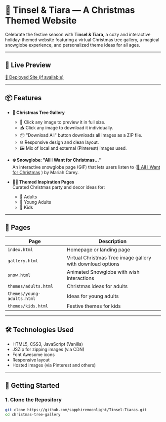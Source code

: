 # 🎄 Tinsel & Tiara — A Christmas Themed Website

Celebrate the festive season with **Tinsel & Tiara**, a cozy and interactive holiday-themed website featuring a virtual Christmas tree gallery, a magical snowglobe experience, and personalized theme ideas for all ages.

---

## 🌟 Live Preview

[🔗 Deployed Site (if available)](https://your-deployment-link.com)

---

## 📦 Features

- **🎄 Christmas Tree Gallery**  
    - 🎁 Click any image to preview it in full size.
    - 📥 Click any image to download it individually.
    - 📦 "Download All" button downloads all images as a ZIP file.
    - 🌐 Responsive design and clean layout.
    - 🖼️ Mix of local and external (Pinterest) images used. 


- **❄️ Snowglobe: "All I Want for Christmas..."**  
  An interactive snowglobe page (GIF) that lets users listen to ([🎵 All I Want for Christmas](https://raw.githubusercontent.com/sapphiremoonlight/Tinsel-Tiaras/main/all-i-want-for-christmas.mp3)
) by Mariah Carey.

- **🧑‍🎨 Themed Inspiration Pages**  
  Curated Christmas party and decor ideas for:
  - 🎁 Adults
  - 🎈 Young Adults
  - 🧸 Kids

---

## 📁 Pages

| Page            | Description |
|-----------------|-------------|
| `index.html`    | Homepage or landing page |
| `gallery.html`  | Virtual Christmas Tree image gallery with download options |
| `snow.html`     | Animated Snowglobe with wish interactions |
| `themes/adults.html`      | Christmas ideas for adults |
| `themes/young-adults.html`| Ideas for young adults |
| `themes/kids.html`        | Festive themes for kids |

---

## 🛠️ Technologies Used

- HTML5, CSS3, JavaScript (Vanilla)
- JSZip for zipping images (via CDN)
- Font Awesome icons
- Responsive layout
- Hosted images (via Pinterest and others)

---

## 🚀 Getting Started

### 1. Clone the Repository

```bash
git clone https://github.com/sapphiremoonlight/Tinsel-Tiaras.git
cd christmas-tree-gallery
